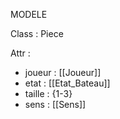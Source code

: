 MODELE

Class : Piece

Attr : 
-	joueur : [[Joueur]]
-	etat : [[Etat_Bateau]]
-	taille : {1-3}
-	sens : [[Sens]]